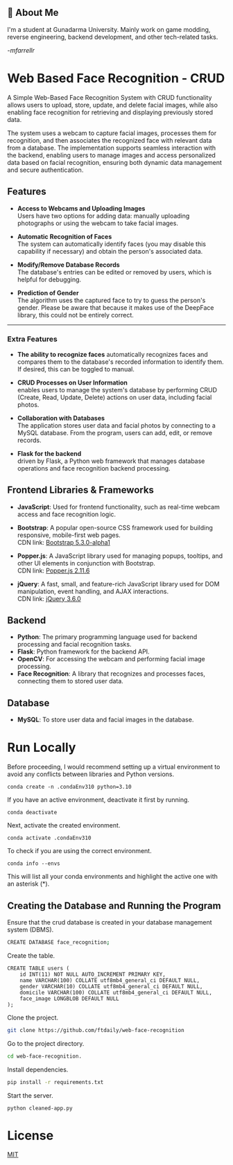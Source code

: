 
## 🚀 About Me
I'm a student at Gunadarma University. Mainly work on game modding, reverse engineering, backend development, and other tech-related tasks.

-*mfarrellr*

# Web Based Face Recognition - CRUD

A Simple Web-Based Face Recognition System with CRUD functionality allows users to upload, store, update, and delete facial images, while also enabling face recognition for retrieving and displaying previously stored data. 

The system uses a webcam to capture facial images, processes them for recognition, and then associates the recognized face with relevant data from a database. The implementation supports seamless interaction with the backend, enabling users to manage images and access personalized data based on facial recognition, ensuring both dynamic data management and secure authentication.
## Features

- **Access to Webcams and Uploading Images**  
  Users have two options for adding data: manually uploading photographs or using the webcam to take facial images.

- **Automatic Recognition of Faces**  
  The system can automatically identify faces (you may disable this capability if necessary) and obtain the person's associated data.

- **Modify/Remove Database Records**  
  The database's entries can be edited or removed by users, which is helpful for debugging.

- **Prediction of Gender**  
  The algorithm uses the captured face to try to guess the person's gender. Please be aware that because it makes use of the DeepFace library, this could not be entirely correct.



---

### Extra Features

- **The ability to recognize faces**
   automatically recognizes faces and compares them to the database's recorded information to identify them. If desired, this can be toggled to manual.

- **CRUD Processes on User Information**  
   enables users to manage the system's database by performing CRUD (Create, Read, Update, Delete) actions on user data, including facial photos.

- **Collaboration with Databases**  
   The application stores user data and facial photos by connecting to a MySQL database. From the program, users can add, edit, or remove records.

- **Flask for the backend**  
    driven by Flask, a Python web framework that manages database operations and face recognition backend processing.
## Frontend Libraries & Frameworks

- **JavaScript**: Used for frontend functionality, such as real-time webcam access and face recognition logic.

- **Bootstrap**: A popular open-source CSS framework used for building responsive, mobile-first web pages.  
  CDN link: [Bootstrap 5.3.0-alpha1](https://cdn.jsdelivr.net/npm/bootstrap@5.3.0-alpha1/dist/css/bootstrap.min.css)
  
- **Popper.js**: A JavaScript library used for managing popups, tooltips, and other UI elements in conjunction with Bootstrap.  
  CDN link: [Popper.js 2.11.6](https://cdn.jsdelivr.net/npm/@popperjs/core@2.11.6/dist/umd/popper.min.js)

- **jQuery**: A fast, small, and feature-rich JavaScript library used for DOM manipulation, event handling, and AJAX interactions.  
  CDN link: [jQuery 3.6.0](https://code.jquery.com/jquery-3.6.0.min.js)

## Backend

- **Python**: The primary programming language used for backend processing and facial recognition tasks.
- **Flask**: Python framework for the backend API.
- **OpenCV**: For accessing the webcam and performing facial image processing.
- **Face Recognition**: A library that recognizes and processes faces, connecting them to stored user data.

## Database

- **MySQL**: To store user data and facial images in the database.
# Run Locally

Before proceeding, I would recommend setting up a virtual environment to avoid any conflicts between libraries and Python versions.
```
conda create -n .condaEnv310 python=3.10
```

If you have an active environment, deactivate it first by running.
```
conda deactivate
```

Next, activate the created environment.
```
conda activate .condaEnv310
```

To check if you are using the correct environment.
```
conda info --envs
```
This will list all your conda environments and highlight the active one with an asterisk (*).


## Creating the Database and Running the Program

Ensure that the crud database is created in your database management system (DBMS).

```bash
CREATE DATABASE face_recognition;
```

Create the table.
```
CREATE TABLE users (
    id INT(11) NOT NULL AUTO_INCREMENT PRIMARY KEY,
    name VARCHAR(100) COLLATE utf8mb4_general_ci DEFAULT NULL,
    gender VARCHAR(10) COLLATE utf8mb4_general_ci DEFAULT NULL,
    domicile VARCHAR(100) COLLATE utf8mb4_general_ci DEFAULT NULL,
    face_image LONGBLOB DEFAULT NULL
);

```

Clone the project.

```bash
git clone https://github.com/ftdaily/web-face-recognition
```

Go to the project directory.

```bash
cd web-face-recognition.
```

Install dependencies.
```bash
pip install -r requirements.txt
```

Start the server.
```
python cleaned-app.py
```

# License

[MIT](https://choosealicense.com/licenses/mit/)

